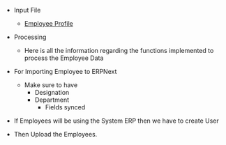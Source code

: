 - Input File
    - [Employee Profile](./Input/Employees%20Profile.xlsx)

- Processing 
    - Here is all the information regarding the functions implemented to process the Employee Data

- For Importing Employee to ERPNext
    - Make sure to have 
        - Designation
        - Department
            - Fields synced

- If Employees will be using the System ERP then we have to create User
- Then Upload the Employees. 